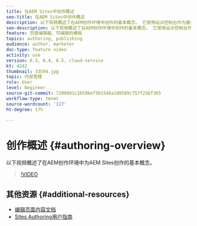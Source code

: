 ```yaml
---
title: 在AEM Sites中创作概述
seo-title: 在AEM Sites中创作概述
description: 以下视频概述了在AEM创作环境中创作的基本概念。 它使用站点控制台作为基础。
seo-description: 以下视频概述了在AEM创作环境中创作的基本概念。 它使用站点控制台作为基础。
feature: 页面编辑器、可编辑的模板
topics: authoring, publishing
audience: author, marketer
doc-type: feature video
activity: use
version: 6.3, 6.4, 6.5, cloud-service
kt: 4242
thumbnail: 33594.jpg
topic: 内容管理
role: User
level: Beginner
source-git-commit: 7200601c1b59bef5b1546a100589c757f25bf365
workflow-type: tm+mt
source-wordcount: '117'
ht-degree: 17%

---
```



# 创作概述 {#authoring-overview}

以下视频概述了在AEM创作环境中为AEM Sites创作的基本概念。

>[!VIDEO](https://video.tv.adobe.com/v/33594?quality=12&learn=on)

## 其他资源 {#additional-resources}

* [编辑页面内容文档](https://experienceleague.adobe.com/docs/experience-manager-cloud-service/sites/authoring/fundamentals/editing-content.html)
* [Sites Authoring用户指南](https://experienceleague.adobe.com/docs/experience-manager-65/authoring/home.html&amp;topic=/experience-manager/6-5/sites/authoring/morehelp/page-authoring.ug.js)
